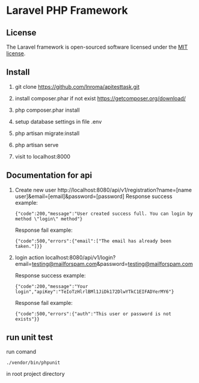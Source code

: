 # Laravel PHP Framework

## License

The Laravel framework is open-sourced software licensed under the [MIT license](http://opensource.org/licenses/MIT).

## Install

1. git clone https://github.com/lnroma/apitesttask.git

2. install composer.phar if not exist https://getcomposer.org/download/

3. php composer.phar install

4. setup database settings in file .env

4. php artisan migrate:install

5. php artisan serve 

6. visit to localhost:8000

## Documentation for api

1. Create new user http://localhost:8080/api/v1/registration?name=[name user]&email=[email]&password=[password]
   Response success example:
   
   `````
   {"code":200,"message":"User created success full. You can login by method \"login\" method"}
   `````
   
   Response fail example:
   
   `````
   {"code":500,"errors":{"email":["The email has already been taken."]}}
   `````
   
2. login action localhost:8080/api/v1/login?email=testing@mailforspam.com&password=testing@mailforspam.com
   
   Response success example:
   
   `````
   {"code":200,"message":"Your login","apiKey":"TeIoTzHlrlBMl1JiDk172DlwYTkC1EIFADYerMY6"}
   `````
   
   Response fail example:
   
   `````
   {"code":500,"errors":{"auth":"This user or password is not exists"}}
   `````
## run unit test
run comand 
`````
./vendor/bin/phpunit 
`````
in root project directory
